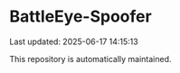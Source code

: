 # BattleEye-Spoofer

Last updated: 2025-06-17 14:15:13

This repository is automatically maintained.
